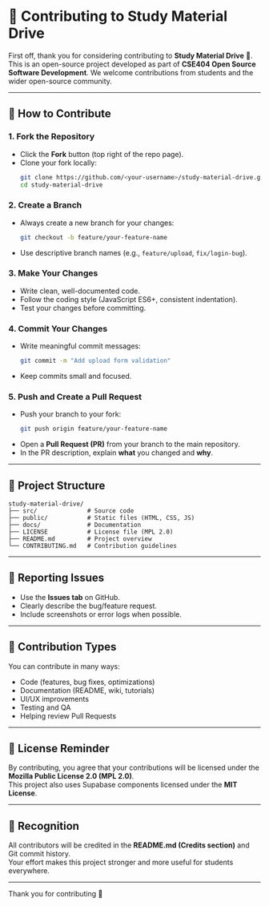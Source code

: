 # 🤝 Contributing to Study Material Drive

First off, thank you for considering contributing to **Study Material Drive** 🎉.  
This is an open-source project developed as part of **CSE404 Open Source Software Development**. We welcome contributions from students and the wider open-source community.

---

## 📌 How to Contribute

### 1. Fork the Repository

- Click the **Fork** button (top right of the repo page).
- Clone your fork locally:
  ```bash
  git clone https://github.com/<your-username>/study-material-drive.git
  cd study-material-drive
  ```

### 2. Create a Branch

- Always create a new branch for your changes:
  ```bash
  git checkout -b feature/your-feature-name
  ```
- Use descriptive branch names (e.g., `feature/upload`, `fix/login-bug`).

### 3. Make Your Changes

- Write clean, well-documented code.
- Follow the coding style (JavaScript ES6+, consistent indentation).
- Test your changes before committing.

### 4. Commit Your Changes

- Write meaningful commit messages:
  ```bash
  git commit -m "Add upload form validation"
  ```
- Keep commits small and focused.

### 5. Push and Create a Pull Request

- Push your branch to your fork:
  ```bash
  git push origin feature/your-feature-name
  ```
- Open a **Pull Request (PR)** from your branch to the main repository.
- In the PR description, explain **what** you changed and **why**.

---

## 📂 Project Structure

```
study-material-drive/
├── src/              # Source code
├── public/           # Static files (HTML, CSS, JS)
├── docs/             # Documentation
├── LICENSE           # License file (MPL 2.0)
├── README.md         # Project overview
└── CONTRIBUTING.md   # Contribution guidelines
```

---

## 🐛 Reporting Issues

- Use the **Issues tab** on GitHub.
- Clearly describe the bug/feature request.
- Include screenshots or error logs when possible.

---

## 🌟 Contribution Types

You can contribute in many ways:

- Code (features, bug fixes, optimizations)
- Documentation (README, wiki, tutorials)
- UI/UX improvements
- Testing and QA
- Helping review Pull Requests

---

## 📜 License Reminder

By contributing, you agree that your contributions will be licensed under the **Mozilla Public License 2.0 (MPL 2.0)**.  
This project also uses Supabase components licensed under the **MIT License**.

---

## 👏 Recognition

All contributors will be credited in the **README.md (Credits section)** and Git commit history.  
Your effort makes this project stronger and more useful for students everywhere.

---

Thank you for contributing 💙
